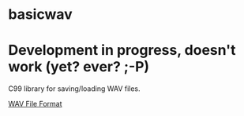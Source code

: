 basicwav
========

# Development in progress, doesn't work (yet? ever? ;-P)

C99 library for saving/loading WAV files.

[WAV File Format](https://github.com/voidqk/basicwav/blob/master/docs/wav.md)
